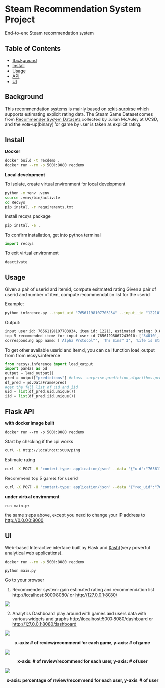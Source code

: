 # Steam Recommendation System Project

End-to-end Steam recommendation system


## Table of Contents

- [Background](#background)
- [Install](#install)
- [Usage](#usage)
- [API](#api)
- [UI](#ui) 


## Background

This recommendation systems is mainly based on [sckit-surpirse](surprise.readthedoc.io) which supports estimating explicit rating data. 
The Steam Game Dataset comes from [Recommender System Datasets](cseweb.ucsd.edu/~jmcauley/datasets/html#steam_data) collected by Julian McAuley at UCSD, and the vote-up(binary) for game by user is taken as explicit rating.

## Install

**Docker**

```bash
docker build -t recdemo .
docker run --rm -p 5000:8080 recdemo
```


**Local development**

To isolate, create virtual environment for local development

```bash
python -m venv .venv
source .venv/bin/activate
cd RecSys
pip install -r requirements.txt
```

Install recsys package
```bash
pip install -e .
```

To confirm installation, get into python terminal
```python
import recsys
```

To exit virtual environment
```bash
deactivate
```

## Usage

Given a pair of userid and itemid, compute esitmated rating 
Given a pair of userid and number of item, compute recommendation list for the userid

Example:
```bash
python inference.py --input_uid "76561198107703934" --input_iid "12210" --input_rec_uid "76561198067243010" --input_n 5
```
Output:
```bash
input user id: 76561198107703934, item id: 12210, estimated rating: 0.8571428571428572
top 5 recommended items for input user id 76561198067243010: ['34010', '204300', '319630', '17390', '47890']
corresponding app name: ['Alpha Protocol™', 'The Sims™ 3', 'Life is Strange - Episode 1', 'Awesomenauts - the 2D moba', 'SPORE™']
```

To get other available userid and itemid, you can call function load_output from from recsys.inference
```python
from recsys.inference import load_output
import pandas as pd
output = load_output()
pred = output["predictions"] #class  surprise.prediction_algorithms.preidction.Prediction
df_pred = pd.DataFrame(pred)
#get the full list of uid and iid
uid = list(df_pred.uid.unique()) 
iid = list(df_pred.iid.unique())
```

## Flask API


**with docker image built**
```
docker run --rm -p 5000:8080 recdemo
```


Start by checking if the api works
```bash
curl -i http://localhost:5000/ping
```

Estimate rating
```bash
curl -X POST -H 'content-type: application/json' --data '{"uid":"76561198107703934","iid":"12210"}' http://localhost:5000/predict
```

Recommend top 5 games for userid
```bash
curl -X POST -H 'content-type: application/json' --data '{"rec_uid":"76561198107703934"}' http://localhost:5000/rec
```

**under virtual environment**
```bash
run main.py
```
the same steps above, except you need to change your IP address to http://0.0.0.0:8000

## UI

Web-based Interactive interface built by Flask and [Dash](https://dash.plot.ly/)((very powerful analytical web applications).

```bash
docker run --rm -p 5000:8080 recdemo
```
```bash
python main.py
```


Go to your browser


1. Recommender system: gain estimated rating and recommendation list 
   http://localhost:5000:8080/ or http://127.0.0.1:8080/

<image src="https://github.com/jwxu19/steam_game_recommendation_systems/blob/master/image/1.png"></image>



2. Analytics Dashboard: play around with games and users data with various widgets and graphs 
   http://localhost:5000:8080/dashboard or http://127.0.0.1:8080/dashboard


<image src="https://github.com/jwxu19/steam_game_recommendation_systems/blob/master/image/2.png"></image>
<p align="center"><strong>x-axis: # of review/recommend for each game, y-axis: # of game</strong></p>

<image src="https://github.com/jwxu19/steam_game_recommendation_systems/blob/master/image/3.png"></image>
<p align="center"><strong>x-axis: # of review/recommend for each user, y-axis: # of user<strong></p>

<image src="https://github.com/jwxu19/steam_game_recommendation_systems/blob/master/image/4.png"></image> 
<p align="center"><strong>x-axis: percentage of review/recommend for each user, y-axis: # of user<strong></p>



